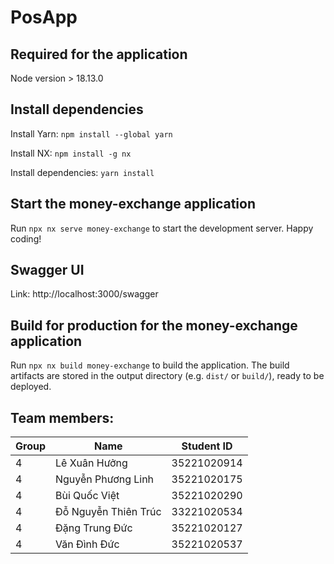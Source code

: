 # PosApp
## Required for the application

Node version > 18.13.0

## Install dependencies

Install Yarn: `npm install --global yarn`

Install NX: `npm install -g nx`

Install dependencies: `yarn install`

## Start the money-exchange application

Run `npx nx serve money-exchange` to start the development server. Happy coding!

## Swagger UI

Link: http://localhost:3000/swagger

## Build for production for the money-exchange application

Run `npx nx build money-exchange` to build the application. The build artifacts are stored in the output directory (e.g. `dist/` or `build/`), ready to be deployed.

## Team members:
| Group | Name                  | Student ID  |
|-------| --------------------- | ----------- |
| 4     | Lê Xuân Hưởng         | 35221020914 |
| 4     | Nguyễn Phương Linh    | 35221020175 |
| 4     | Bùi Quốc Việt         | 35221020290 |
| 4     | Đỗ Nguyễn Thiên Trúc  | 33221020534 |
| 4     | Đặng Trung Đức        | 35221020127 |
| 4     | Văn Đình Đức          | 35221020537 |

